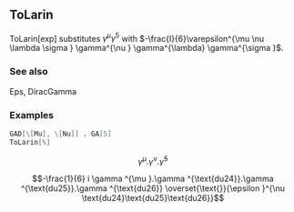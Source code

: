 ## ToLarin

ToLarin[exp]  substitutes $\gamma^{\mu} \gamma^5$ with $-\frac{I}{6}\varepsilon^{\mu \nu \lambda \sigma } \gamma^{\nu } \gamma^{\lambda} \gamma^{\sigma }$.

### See also

Eps, DiracGamma

### Examples

```mathematica
GAD[\[Mu], \[Nu]] . GA[5]
ToLarin[%]
```

$$\gamma ^{\mu }.\gamma ^{\nu }.\bar{\gamma }^5$$

$$-\frac{1}{6} i \gamma ^{\mu }.\gamma ^{\text{du24}}.\gamma ^{\text{du25}}.\gamma ^{\text{du26}} \overset{\text{}}{\epsilon }^{\nu \text{du24}\text{du25}\text{du26}}$$